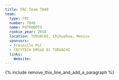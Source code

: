 ```yaml
---
title: FRC Team 7040
team:
  type: FRC
  number: 7040
  name: POTROBOTS
  rookie_year: 2018
  location: TURUACHI, Chihuahua, Mexico
  sponsors:
  - Fresnillo PLC
  - CECYTECH EMSaD 01 TURUACHI
  links:
    Website:
---
```


{% include remove_this_line_and_add_a_paragraph %}